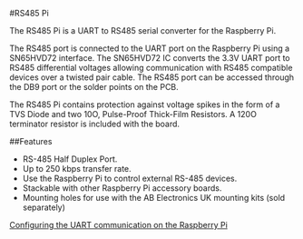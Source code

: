 <!--
---
name: RS485 Pi
class: board
type: com
formfactor: pHAT
manufacturer: AB Electronics
description: UART to RS485 Converter
url: https://www.abelectronics.co.uk/p/77/RS485-Pi
github: https://github.com/abelectronicsuk
schematic: https://www.abelectronics.co.uk/docs/stock/raspberrypi/rs485pi/rs485pi-schematic.pdf
buy: https://www.abelectronics.co.uk/p/77/RS485-Pi
image: 'ab-rs485-pi.png'
pincount: 40
eeprom: no
power:
  '1':
ground:
  '6':
  '9':
  '14':
  '20':
  '25':
  '30':
  '34':
  '39':
pin:
  '8':
    mode: UART
  '10':
    mode: UART
-->
#RS485 Pi

The RS485 Pi is a UART to RS485 serial converter for the Raspberry Pi.

The RS485 port is connected to the UART port on the Raspberry Pi using a SN65HVD72 interface. The SN65HVD72 IC converts the 3.3V UART port to RS485 differential voltages allowing communication with RS485 compatible devices over a twisted pair cable. The RS485 port can be accessed through the DB9 port or the solder points on the PCB.

The RS485 Pi contains protection against voltage spikes in the form of a TVS Diode and two 10O, Pulse-Proof Thick-Film Resistors.  A 120O terminator resistor is included with the board.

##Features

- RS-485 Half Duplex Port.
- Up to 250 kbps transfer rate.
- Use the Raspberry Pi to control external RS-485 devices.
- Stackable with other Raspberry Pi accessory boards.
- Mounting holes for use with the AB Electronics UK mounting kits (sold separately)

[Configuring the UART communication on the Raspberry Pi](https://www.abelectronics.co.uk/kb/article/20/raspberry-pi-serial-port-usage)
